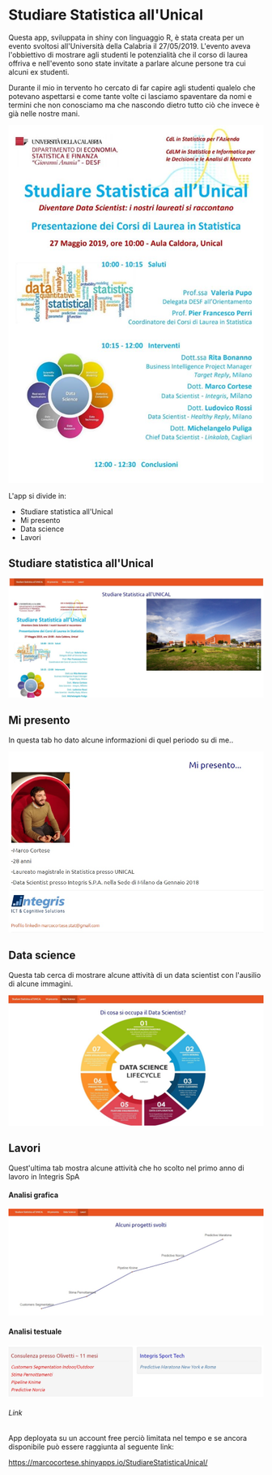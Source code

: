 # Studiare Statistica all'Unical

Questa app, sviluppata in shiny con linguaggio R, è stata creata per un evento svoltosi all'Università della Calabria il 27/05/2019.
L'evento aveva l'obbiettivo di mostrare agli studenti le potenzialità che il corso di laurea offriva e nell'evento sono state invitate a parlare alcune persone tra cui alcuni ex studenti.

Durante il  mio in tervento ho cercato di far capire agli studenti qualelo che potevano aspettarsi e come tante volte ci lasciamo spaventare da nomi e termini che non conosciamo ma che nascondo dietro tutto ciò che invece è già nelle nostre mani.

![alt text](https://raw.githubusercontent.com/MarCortese/ShinyAPP_EventoUnical/master/Evento/locandina.jpg)

L'app si divide in:

* Studiare statistica all'Unical
* Mi presento
* Data science
* Lavori
  
## Studiare statistica all'Unical
![alt text](https://raw.githubusercontent.com/MarCortese/ShinyAPP_EventoUnical/master/Evento/Screen/Home.jpg)

## Mi presento

In questa tab ho dato alcune informazioni di quel periodo su di me..

![alt text](https://raw.githubusercontent.com/MarCortese/ShinyAPP_EventoUnical/master/Evento/Screen/miPresento1.jpg)

## Data science

Questa tab cerca di mostrare alcune attività di un data scientist con l'ausilio di alcune immagini.

![alt text](https://raw.githubusercontent.com/MarCortese/ShinyAPP_EventoUnical/master/Evento/Screen/Datascience.jpg)

## Lavori

Quest'ultima tab mostra alcune attività che ho scolto nel primo anno di lavoro in Integris SpA

#### Analisi grafica

![alt text](https://raw.githubusercontent.com/MarCortese/ShinyAPP_EventoUnical/master/Evento/Screen/lavori1.jpg)

#### Analisi testuale

![alt text](https://raw.githubusercontent.com/MarCortese/ShinyAPP_EventoUnical/master/Evento/Screen/lavori2.jpg)



###### Link

App deployata su un account free perciò limitata nel tempo e se ancora disponibile può essere raggiunta al seguente link:

https://marcocortese.shinyapps.io/StudiareStatisticaUnical/
